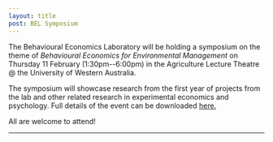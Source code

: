 ```yaml
---
layout: title
post: BEL Symposium
---
```


The Behavioural Economics Laboratory will be holding a symposium on the theme of *Behavioural Economics for Environmental Management* on Thursday 11 February (1:30pm--6:00pm) in the Agriculture Lecture Theatre @ the University of Western Australia. 

The symposium will showcase research from the first year of projects from the lab and other related research in experimental economics and psychology. Full details of the event can be downloaded [here.](/BEL.Symposium.pdf) 

All are welcome to attend!

-----